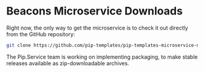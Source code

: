 # Beacons Microservice Downloads

Right now, the only way to get the microservice is to check it out directly from the GitHub repository:

```bash
git clone https://github.com/pip-templates/pip-templates-microservice-node.git
```

The Pip.Service team is working on implementing packaging, to make stable releases available as zip-downloadable archives.